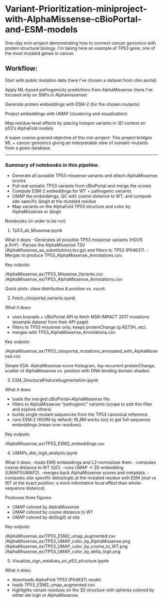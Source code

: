 # Variant-Prioritization-miniproject-with-AlphaMissense-cBioPortal-and-ESM-models

One-day mini-project demonstrating how to connect cancer genomics with protein structural biology. I'm taking here an example of TP53 gene, one of the most mutated genes in cancer. 

## Workflow:

Start with public mutation data (here I've chosen a dataset from cbio portal)

Apply ML-based pathogenicity predictions from AlphaMissense (here I've focused only on SNPs in Alphamissense)

Generate protein embeddings with ESM-2 (for the chosen mutants)

Project embeddings with UMAP (clustering and visualization)

Map residue-level effects by placing hotspot variants in 3D context on p53's AlphaFold models

A super coarse grained objective of this min-project:
This project bridges ML + cancer genomics giving an interpretable view of somatic-mutants from a given database.

---------------------------------------------------------------------------------------------------------------------------------------------
### Summary of notebooks in this pipeline.

- Generate all possible TP53 missense variants and attach AlphaMissense scores
- Pull real somatic TP53 variants from cBioPortal and merge the scores
- Compute ESM-2 embeddings for WT + pathogenic variants
- UMAP the embeddings, QC with cosine distance to WT, and compute site-specific Δlogit at the mutated residue
- Map variants on the AlphaFold TP53 structure and color by AlphaMissense or Δlogit

Notebooks (in order to be run)
1) Tp53_all_Missense.ipynb

What it does:
-Generates all possible TP53 missense variants (HGVS p.XnY).
-Parses the AlphaMissense TSV (AlphaMissense_aa_substitutions.tsv.gz) and filters to TP53 (P04637).
-Merges to produce TP53_AlphaMissense_Annotations.csv.

Key outputs:

/AlphaMissense_ex/TP53_Missense_Variants.csv
/AlphaMissense_ex/TP53_AlphaMissense_Annotations.csv

Quick plots: class distribution & position vs. count.

2) Fetch_cbioportal_variants.ipynb

What it does:
- uses bravado + cBioPortal API to fetch MSK-IMPACT 2017 mutations (example dataset from their API page).
- filters to TP53 missense only; keeps proteinChange (p.R273H, etc).
- merges with TP53_AlphaMissense_Annotations.csv.

Key outputs:

/AlphaMissense_ex/TP53_cbioportal_mutations_annotated_with_AlphaMissense.csv

Simple EDA: AlphaMissense score histogram, top recurrent proteinChange, scatter of AlphaMissense vs. position with DNA-binding domain shaded.

3) ESM_StructuralFeatureAugmentation.ipynb

What it does:
- loads the merged cBioPortal+AlphaMissense file.
- filters to AlphaMissense “pathogenic” variants (scope to edit this filter and explore others)
- builds single-mutant sequences from the TP53 canonical reference.
- runs ESM-2 (650M by default; t6_8M works too) to get full-sequence embeddings (mean over residues).

Key outputs:

/AlphaMissense_ex/TP53_ESM2_embeddings.csv

4) UMAPs_dist_logit_analysis.ipynb

What it does:
-loads EMS embeddings and L2-normalizes them.
-computes cosine distance to WT (QC).
-runs UMAP -> 2D embedding (UMAP1/UMAP2).
-merges back AlphaMissense scores and metadata.
-computes site-specific delta(logit) at the mutated residue with ESM (mut vs WT at the exact position; a more informative local effect than whole-sequence distance).

Produces three figures:
- UMAP colored by AlphaMissense
- UMAP colored by cosine distance to WT
- UMAP colored by del(logit) at site

Key outputs:

/AlphaMissense_ex/TP53_ESM2_umap_augmented.csv
/AlphaMissense_ex/TP53_UMAP_color_by_AlphaMissense.png
/AlphaMissense_ex/TP53_UMAP_color_by_cosine_to_WT.png
/AlphaMissense_ex/TP53_UMAP_color_by_delta_logit.png

5) Visualize_sign_residues_on_p53_structure.ipynb

What it does:
- downloads AlphaFold TP53 (P04637) model.
- loads TP53_ESM2_umap_augmented.csv.
- highlights variant residues on the 3D structure with spheres colored by either del logit or AlphaMissense.
